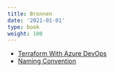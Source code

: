 ```yaml
---
title: Bronnen
date: '2021-01-01'
type: book
weight: 100
---
```


- [Terraform With Azure DevOps](https://jacktracey.co.uk/terraform-with-azure-devops/)
- [Naming Convention](https://docs.microsoft.com/en-us/azure/cloud-adoption-framework/ready/azure-best-practices/resource-naming)

